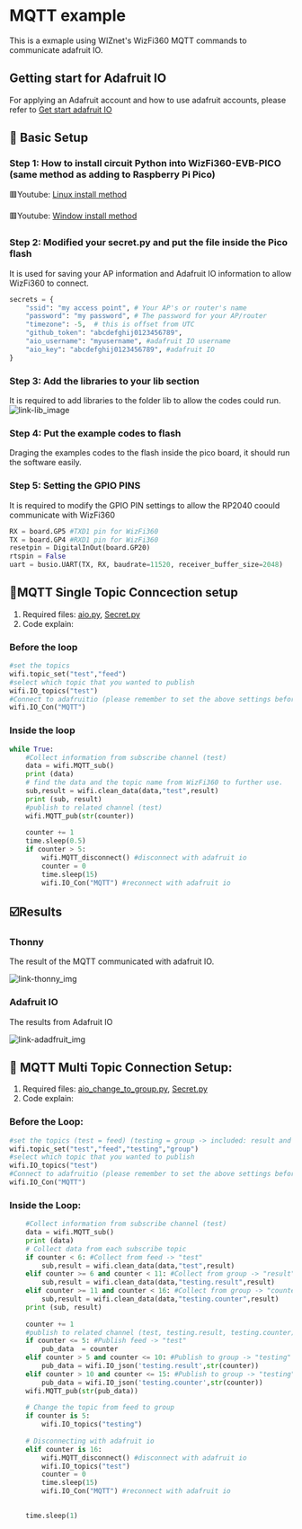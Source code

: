 # MQTT example
This is a exmaple using WIZnet's WizFi360 MQTT commands to communicate adafruit IO.

## Getting start for Adafruit IO
For applying an Adafruit account and how to use adafruit accounts, please refer to [Get start adafruit IO][link-get start]

## 🤖 Basic Setup
### Step 1: How to install circuit Python into WizFi360-EVB-PICO (same method as adding to Raspberry Pi Pico)
🟥Youtube: [Linux install method][link-linux install]

🟥Youtube: [Window install method][link-window install]

### Step 2: Modified your secret.py and put the file inside the Pico flash
It is used for saving your AP information and Adafruit IO information to allow WizFi360 to connect.
```python
secrets = {
    "ssid": "my access point", # Your AP's or router's name
    "password": "my password", # The password for your AP/router
    "timezone": -5,  # this is offset from UTC
    "github_token": "abcdefghij0123456789",
    "aio_username": "myusername", #adafruit IO username
    "aio_key": "abcdefghij0123456789", #adafruit IO 
}
```
### Step 3: Add the libraries to your lib section
It is required to add libraries to the folder lib to allow the codes could run.
![link-lib_image]

### Step 4: Put the example codes to flash
Draging the examples codes to the flash inside the pico board, it should run the software easily.

### Step 5: Setting the GPIO PINS
It is required to modify the GPIO PIN settings to allow the RP2040 coould communicate with WizFi360
```python
RX = board.GP5 #TXD1 pin for WizFi360
TX = board.GP4 #RXD1 pin for WizFi360
resetpin = DigitalInOut(board.GP20) 
rtspin = False
uart = busio.UART(TX, RX, baudrate=11520, receiver_buffer_size=2048)
```

## 🔰MQTT Single Topic Conncection setup
1. Required files: [aio.py][link-aio], [Secret.py][link-secret]
2. Code explain:
### Before the loop
```python
#set the topics 
wifi.topic_set("test","feed")
#select which topic that you wanted to publish
wifi.IO_topics("test")
#Connect to adafruitio (please remember to set the above settings before connect to adafruit io)
wifi.IO_Con("MQTT")
```
### Inside the loop
```python
while True:
    #Collect information from subscribe channel (test)
    data = wifi.MQTT_sub()
    print (data)
    # find the data and the topic name from WizFi360 to further use.
    sub,result = wifi.clean_data(data,"test",result)
    print (sub, result)
    #publish to related channel (test)
    wifi.MQTT_pub(str(counter))    
    
    counter += 1
    time.sleep(0.5)
    if counter > 5:
        wifi.MQTT_disconnect() #disconnect with adafruit io
        counter = 0
        time.sleep(15)
        wifi.IO_Con("MQTT") #reconnect with adafruit io
```
## ☑️Results
### Thonny 
The result of the MQTT communicated with adafruit IO.

![link-thonny_img]

### Adafruit IO 
The results from Adafruit IO

![link-adadfruit_img]

## :dizzy: MQTT Multi Topic Connection Setup:
1. Required files: [aio_change_to_group.py][link-change], [Secret.py][link-secret]
2. Code explain:

### Before the Loop:
```python
#set the topics (test = feed) (testing = group -> included: result and counter)
wifi.topic_set("test","feed","testing","group")
#select which topic that you wanted to publish
wifi.IO_topics("test")
#Connect to adafruitio (please remember to set the above settings before connect to adafruit io)
wifi.IO_Con("MQTT")
```

### Inside the Loop:
```python
    #Collect information from subscribe channel (test)
    data = wifi.MQTT_sub()
    print (data)
    # Collect data from each subscribe topic
    if counter < 6: #Collect from feed -> "test"
        sub,result = wifi.clean_data(data,"test",result)        
    elif counter >= 6 and counter < 11: #Collect from group -> "result" from "testing" group 
        sub,result = wifi.clean_data(data,"testing.result",result)
    elif counter >= 11 and counter < 16: #Collect from group -> "counter" from "testing" group 
        sub,result = wifi.clean_data(data,"testing.counter",result)
    print (sub, result)
    
    counter += 1
    #publish to related channel (test, testing.result, testing.counter)
    if counter <= 5: #Publish feed -> "test"
        pub_data  = counter
    elif counter > 5 and counter <= 10: #Publish to group -> "testing" 's feed "result"
        pub_data = wifi.IO_json('testing.result',str(counter))        
    elif counter > 10 and counter <= 15: #Publish to group -> "testing" 's feed "counter"
        pub_data = wifi.IO_json('testing.counter',str(counter))
    wifi.MQTT_pub(str(pub_data))
    
    # Change the topic from feed to group
    if counter is 5:
        wifi.IO_topics("testing")
        
    # Disconnecting with adafruit io
    elif counter is 16:
        wifi.MQTT_disconnect() #disconnect with adafruit io
        wifi.IO_topics("test")
        counter = 0
        time.sleep(15)
        wifi.IO_Con("MQTT") #reconnect with adafruit io

    
    time.sleep(1)
```


[link-aio]: https://github.com/ronpang/WizFi360-cpy/blob/main/examples/MQTT/aio.py
[link-secret]: https://github.com/ronpang/WizFi360-cpy/blob/main/examples/secrets.py
[link-linux install]: https://www.youtube.com/watch?v=onBkPkaqDnk&list=PL846hFPMqg3h4HpTVO8cPPHZnJIRA4I2p&index=3
[link-window install]: https://www.youtube.com/watch?v=e_f9p-_JWZw&t=374s
[link-lib_image]: https://github.com/ronpang/WizFi360-cpy/blob/main/img/lib%20image.PNG
[link-thonny_img]: https://github.com/ronpang/WizFi360-cpy/blob/main/img/thonny%20result%20-%20wizfi360%20-%20MQTT%20(5-10-2022).PNG
[link-adadfruit_img]: https://github.com/ronpang/WizFi360-cpy/blob/main/img/thonny%20result%20-%20wizfi360%20-%20MQTT%20-adafruit%20(5-10-2022).PNG
[link-get start]: https://github.com/ronpang/RP2040-HAT-CircuitPython/blob/master/examples/Adafruit_IO/Getting%20Start%20Adafruit%20IO.md
[link-change]: https://github.com/ronpang/WizFi360-cpy/blob/main/examples/MQTT/aio_change_to_group.py
